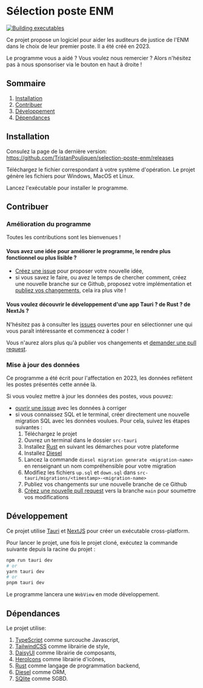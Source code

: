 # Sélection poste ENM
[![Building executables](https://github.com/TristanPouliquen/selection-poste-enm/actions/workflows/test_build.yml/badge.svg?branch=main)](https://github.com/TristanPouliquen/selection-poste-enm/actions/workflows/test_build.yml)

Ce projet propose un logiciel pour aider les auditeurs de justice de l'ENM dans le choix de leur premier poste.
Il a été créé en 2023.

Le programme vous a aidé ? Vous voulez nous remercier ?
Alors n'hésitez pas à nous sponsoriser via le bouton en haut à droite !

## Sommaire
1. [Installation](#installation)
2. [Contribuer](#contribuer)
3. [Développement](#développement)
4. [Dépendances](#dépendances)

## Installation
Consulez la page de la dernière version: https://github.com/TristanPouliquen/selection-poste-enm/releases

Téléchargez le fichier correspondant à votre système d'opération. Le projet génère les fichiers pour Windows, MacOS et Linux.

Lancez l'exécutable pour installer le programme.

## Contribuer
### Amélioration du programme

Toutes les contributions sont les bienvenues !

#### Vous avez une idée pour améliorer le programme, le rendre plus fonctionnel ou plus lisible ?
- [Créez une issue](/issues) pour proposer votre nouvelle idée,
- si vous savez le faire, ou avez le temps de chercher comment, créez une nouvelle branche sur ce Github, proposez votre implémentation et [publiez vos changements](/pulls), cela ira plus vite !

#### Vous voulez découvrir le développement d'une app Tauri ? de Rust ? de NextJs ?
N'hésitez pas à consulter les [issues](/issues) ouvertes pour en sélectionner une qui vous paraît intéressante et commencez à coder !

Vous n'aurez alors plus qu'à publier vos changements et [demander une pull request](/pulls).

### Mise à jour des données

Ce programme a été écrit pour l'affectation en 2023, les données reflètent les postes présentés cette année là.

Si vous voulez mettre à jour les données des postes, vous pouvez:
- [ouvrir une issue](/issues) avec les données à corriger
- si vous connaissez SQL et le terminal, créer directement une nouvelle migration SQL avec les données voulues. Pour cela, suivez les étapes suivantes :
  1. Téléchargez le projet
  2. Ouvrez un terminal dans le dossier `src-tauri`
  3. Installez [Rust](https://tauri.app/fr/v1/guides/getting-started/prerequisites/) en suivant les démarches pour votre plateforme
  4. Installez [Diesel](https://diesel.rs/guides/getting-started)
  5. Lancez la commande `diesel migration generate <migration-name>` en renseignant un nom compréhensible pour votre migration
  6. Modifiez les fichiers `up.sql` et `down.sql` dans `src-tauri/migrations/<timestamp>-<migration-name>`
  7. Publiez vos changements sur une nouvelle branche de ce Github
  8. [Créez une nouvelle pull request](/pulls) vers la branche `main` pour soumettre vos modifications

## Développement

Ce projet utilise [Tauri](https://tauri.app/fr/) et [NextJS](https://nextjs.org/) pour créer un exécutable cross-platform.

Pour lancer le projet, une fois le projet cloné, exécutez la commande suivante depuis la racine du projet :

```bash
npm run tauri dev
# or
yarn tauri dev
# or
pnpm tauri dev
```

Le programme lancera une `WebView` en mode développement.

## Dépendances

Le projet utilise:
1. [TypeScript](https://www.typescriptlang.org/) comme surcouche Javascript,
2. [TailwindCSS](https://tailwindcss.com/) comme librairie de style,
2. [DaisyUI](https://daisyui.com/) comme librairie de composants,
3. [HeroIcons](https://heroicons.com/) comme librairie d'icônes,
4. [Rust](https://www.rust-lang.org/fr) comme langage de programmation backend,
5. [Diesel](https://diesel.rs/) comme ORM,
6. [SQlite](https://sqlite.org/index.html) comme SGBD.
